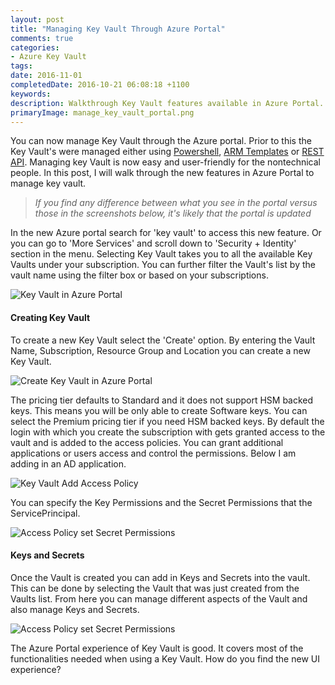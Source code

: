 ```yaml
---
layout: post
title: "Managing Key Vault Through Azure Portal"
comments: true
categories: 
- Azure Key Vault
tags: 
date: 2016-11-01
completedDate: 2016-10-21 06:08:18 +1100
keywords: 
description: Walkthrough Key Vault features available in Azure Portal.
primaryImage: manage_key_vault_portal.png
---
```


You can now manage Key Vault through the Azure portal. Prior to this the Key Vault's were managed either using [Powershell](http://www.rahulpnath.com/blog/how-the-deprecation-of-switch-azuremode-affects-azure-key-vault/), [ARM Templates](http://www.rahulpnath.com/blog/managing-azure-key-vault-using-azure-resource-manager-arm-templates/) or [REST API](http://www.rahulpnath.com/blog/managing-azure-key-vault-over-the-rest-api/). Managing key Vault is now easy and user-friendly for the nontechnical people. In this post, I will walk through the new features in Azure Portal to manage key vault.

> *If you find any difference between what you see in the portal versus those in the screenshots below, it's likely that the portal is updated*

In the new Azure portal search for 'key vault' to access this new feature. Or you can go to 'More Services' and scroll down to 'Security + Identity' section in the menu. Selecting Key Vault takes you to all the available Key Vaults under your subscription. You can further filter the Vault's list by the vault name using the filter box or based on your subscriptions.

<img  alt="Key Vault in Azure Portal" src="/images/keyvaultportal_menu_option.png"/>

#### **Creating Key Vault**
To create a new Key Vault select the 'Create' option. By entering the Vault Name, Subscription, Resource Group and Location you can create a new Key Vault. 

<img  alt="Create Key Vault in Azure Portal" src="/images/keyvaultportal_create_key_vault.png"/>

The pricing tier defaults to Standard and it does not support HSM backed keys. This means you will be only able to create Software keys. You can select the  Premium pricing tier if you need HSM backed keys. By default the login with which you create the subscription with gets granted access to the vault and is added to the access policies. You can grant additional applications or users access and control the permissions. Below I am adding in an AD application.

<img  alt="Key Vault Add Access Policy" src="/images/keyvaultportal_access_policy.png"/>

You can specify the Key Permissions and the Secret Permissions that the ServicePrincipal.

<img  alt="Access Policy set Secret Permissions" src="/images/keyvaultportal_secretpermissions.png"/>

#### **Keys and Secrets**
Once the Vault is created you can add in Keys and Secrets into the vault. This can be done by selecting the Vault that was just created from the Vaults list. From here you can manage different aspects of the Vault and also manage Keys and Secrets.

<img  alt="Access Policy set Secret Permissions" src="/images/keyvaultportal_keyvault.png"/>


The Azure Portal experience of Key Vault is good. It covers most of the functionalities needed when using a Key Vault. How do you find the new UI experience?
